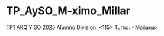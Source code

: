 # TP_AySO_M-ximo_Millar
TP1 ARQ Y SO 2025
Alumno <Maximo Uriel Millar>
Division: <115>
Turno: <Mañana>
